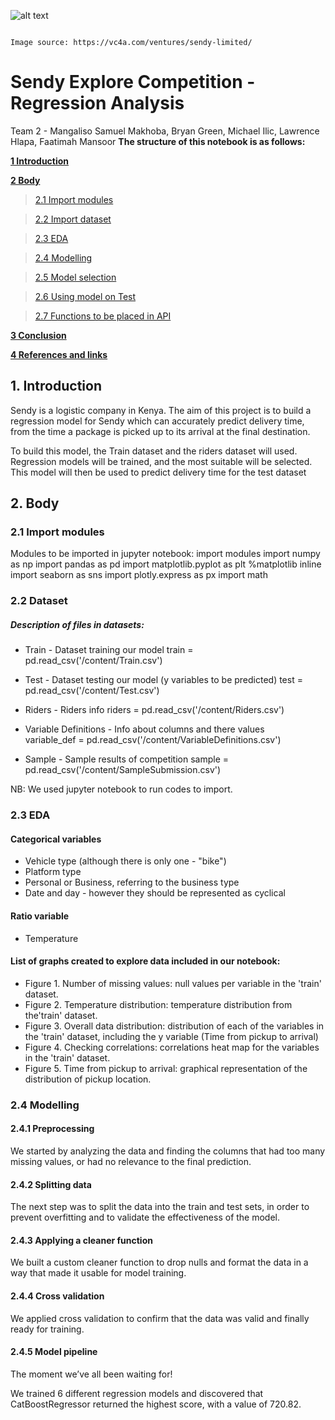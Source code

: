 ![alt text](https://drive.google.com/uc?id=1Tkiy1Gvc4Ce0L3qiHKUAvkttcWkGMU8O)

                                                                      Image source: https://vc4a.com/ventures/sendy-limited/

# **Sendy Explore Competition - Regression Analysis**

Team 2 - Mangaliso Samuel Makhoba, Bryan Green, Michael Ilic, Lawrence Hlapa, Faatimah Mansoor 
**The structure of this notebook is as follows:**

[**1 Introduction**](##1-introduction)


[**2 Body**](##2-body)

>[2.1 Import modules](#21-import-modules)

>[2.2 Import dataset](#22-import-dataset)

>[2.3 EDA](#23-eda)

>[2.4 Modelling](#24-modelling)

>[2.5 Model selection](#25-model-selection)

>[2.6 Using model on Test](#26-using-model-on-test)

>[2.7 Functions to be placed in API](#functions-to-be-placed-in-api)

[**3 Conclusion**](#3-conclusion)

[**4 References and links**](#4-references-and-links)

## 1. Introduction

Sendy is a logistic company in Kenya. The aim of this project is to build a regression model for Sendy which can accurately predict delivery time, from the time a package is picked up to its arrival at the final destination.

To build this model, the Train dataset and the riders dataset will used. Regression models will be trained, and the most suitable will be selected. This model will then be used to predict delivery time for the test dataset 

## 2. Body


### 2.1 Import modules

  Modules to be imported in jupyter notebook:
      import modules 
      import numpy as np 
      import pandas as pd
      import matplotlib.pyplot as plt 
      %matplotlib inline 
      import seaborn as sns
      import plotly.express as px
      import math

### 2.2 Dataset

##### Description of files in datasets:

  * Train - Dataset training our model
  train = pd.read_csv('/content/Train.csv')
  
  * Test - Dataset testing our model (y variables to be predicted)
  test = pd.read_csv('/content/Test.csv')
  
  * Riders - Riders info
  riders = pd.read_csv('/content/Riders.csv')
  
  * Variable Definitions - Info about columns and there values  
  variable_def = pd.read_csv('/content/VariableDefinitions.csv')
  
  * Sample - Sample results of competition
  sample = pd.read_csv('/content/SampleSubmission.csv')
  
  NB: We used jupyter notebook to run codes to import.

### 2.3 EDA

#### Categorical variables

  - Vehicle type (although there is only one - "bike")
  - Platform type
  - Personal or Business, referring to the business type
  - Date and day - however they should be represented as cyclical 
  
#### Ratio variable

  - Temperature
  
#### List of graphs created to explore data included in our notebook:

  - Figure 1. Number of missing values: null values per variable in the 'train' dataset.
  - Figure 2. Temperature distribution: temperature distribution from the'train'      dataset.
  - Figure 3. Overall data distribution: distribution of each of the variables in the 'train' dataset, including the y variable (Time from pickup to arrival)
  - Figure 4. Checking correlations: correlations heat map for the variables in the 'train' dataset.
  - Figure 5. Time from pickup to arrival: graphical representation of the distribution of pickup location.
  
  ### 2.4 Modelling
  
  #### 2.4.1 Preprocessing
  
  We started by analyzing the data and finding the columns that had too many missing values, or had no relevance to the final prediction.
  
  #### 2.4.2 Splitting data
  
  The next step was to split the data into the train and test sets, in order to prevent overfitting and to validate the effectiveness of the model.
  
  #### 2.4.3 Applying a cleaner function
  
  We built a custom cleaner function to drop nulls and format the data in a way that made it usable for model training.
  
  #### 2.4.4 Cross validation
  
  We applied cross validation to confirm that the data was valid and finally ready for training. 
  
  #### 2.4.5 Model pipeline
  
  The moment we’ve all been waiting for!

We trained 6 different regression models and discovered that CatBoostRegressor returned the highest score, with a value of 720.82.

  
  
  
  
  
  
  


  


